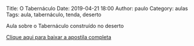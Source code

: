 Title: O Tabernáculo
Date: 2019-04-21 18:00
Author: paulo
Category: aulas
Tags: aula, tabernáculo, tenda, deserto

Aula sobre o Tabernáculo construído no deserto

[Clique aqui para baixar a apostila completa](https://www.dropbox.com/s/jzo2n5acmhjl9wk/Aula%20EBD%20-%2021_04_2019.pdf?dl=1)